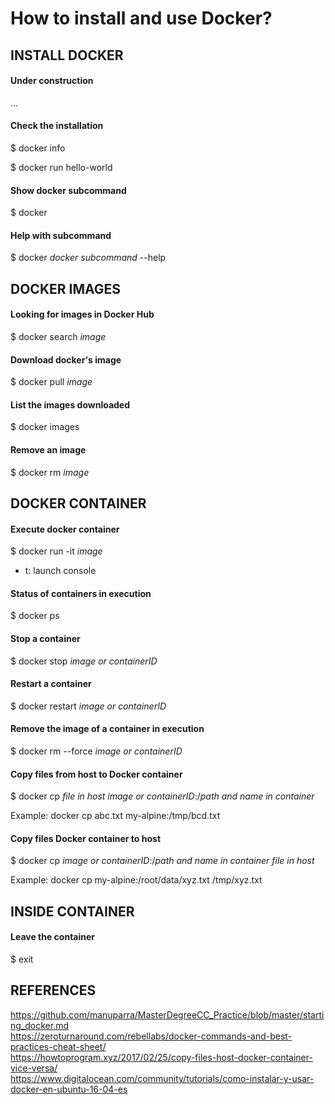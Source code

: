 # How to install and use Docker?

## INSTALL DOCKER

#### Under construction

...

#### Check the installation

$ docker info 

$ docker run hello-world

#### Show docker subcommand

$ docker

#### Help with subcommand

$ docker _docker subcommand_ --help


## DOCKER IMAGES

#### Looking for images in Docker Hub

$ docker search _image_

#### Download docker's image

$ docker pull _image_

#### List the images downloaded

$ docker images

#### Remove an image

$ docker rm _image_


## DOCKER CONTAINER

#### Execute docker container

$ docker run -it _image_
  
  - t: launch console

#### Status of containers in execution

$ docker ps

#### Stop a container

$ docker stop _image or containerID_

#### Restart a container

$ docker restart _image or containerID_

#### Remove the image of a container in execution

$ docker rm --force _image or containerID_

#### Copy files from host to Docker container

$ docker cp _file in host_ _image or containerID_:/_path and name in container_

  Example: docker cp abc.txt my-alpine:/tmp/bcd.txt

#### Copy files Docker container to host

$ docker cp _image or containerID_:/_path and name in container_ _file in host_ 

  Example: docker cp my-alpine:/root/data/xyz.txt /tmp/xyz.txt 

## INSIDE CONTAINER

#### Leave the container

$ exit


## REFERENCES

https://github.com/manuparra/MasterDegreeCC_Practice/blob/master/starting_docker.md <br>
https://zeroturnaround.com/rebellabs/docker-commands-and-best-practices-cheat-sheet/ <br>
https://howtoprogram.xyz/2017/02/25/copy-files-host-docker-container-vice-versa/ <br>
https://www.digitalocean.com/community/tutorials/como-instalar-y-usar-docker-en-ubuntu-16-04-es <br>
